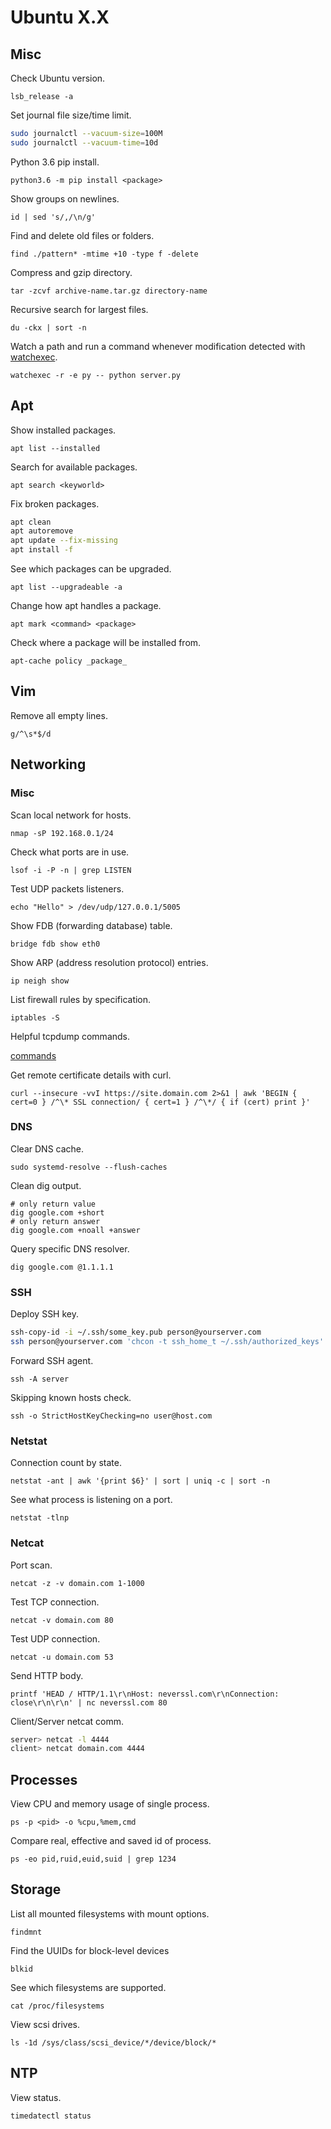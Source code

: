 # Ubuntu X.X
## Misc
Check Ubuntu version.

`lsb_release -a`

Set journal file size/time limit.

```bash
sudo journalctl --vacuum-size=100M
sudo journalctl --vacuum-time=10d
```

Python 3.6 pip install.

`python3.6 -m pip install <package>`

Show groups on newlines.

`id | sed 's/,/\n/g'`

Find and delete old files or folders.

`find ./pattern* -mtime +10 -type f -delete`

Compress and gzip directory.

`tar -zcvf archive-name.tar.gz directory-name`

Recursive search for largest files.

`du -ckx | sort -n`

Watch a path and run a command whenever modification detected with [watchexec](https://github.com/watchexec/watchexec).

`watchexec -r -e py -- python server.py`

## Apt
Show installed packages.

`apt list --installed`

Search for available packages.

`apt search <keyworld>`

Fix broken packages.

```bash
apt clean
apt autoremove
apt update --fix-missing
apt install -f
```

See which packages can be upgraded.

`apt list --upgradeable -a`

Change how apt handles a package.

`apt mark <command> <package>`

Check where a package will be installed from.

`apt-cache policy _package_`

## Vim
Remove all empty lines.

`g/^\s*$/d`

## Networking
###  Misc
Scan local network for hosts.

`nmap -sP 192.168.0.1/24`

Check what ports are in use.

`lsof -i -P -n | grep LISTEN`

Test UDP packets listeners.

`echo "Hello" > /dev/udp/127.0.0.1/5005`

Show FDB (forwarding database) table.

`bridge fdb show eth0`

Show ARP (address resolution protocol) entries.

`ip neigh show`

List firewall rules by specification.

`iptables -S`

Helpful tcpdump commands.

<a href="https://hackertarget.com/tcpdump-examples/">commands</a>

Get remote certificate details with curl.

`curl --insecure -vvI https://site.domain.com 2>&1 | awk 'BEGIN { cert=0 } /^\* SSL connection/ { cert=1 } /^\*/ { if (cert) print }'`

### DNS
Clear DNS cache.

`sudo systemd-resolve --flush-caches`

Clean dig output.
 
 ```
# only return value
dig google.com +short
# only return answer
dig google.com +noall +answer
```

Query specific DNS resolver.

`dig google.com @1.1.1.1`

### SSH
Deploy SSH key.

```bash
ssh-copy-id -i ~/.ssh/some_key.pub person@yourserver.com
ssh person@yourserver.com 'chcon -t ssh_home_t ~/.ssh/authorized_keys'
```

Forward SSH agent.

`ssh -A server`

Skipping known hosts check.

`ssh -o StrictHostKeyChecking=no user@host.com`

### Netstat
Connection count by state.

`netstat -ant | awk '{print $6}' | sort | uniq -c | sort -n`

See what process is listening on a port.

`netstat -tlnp`

### Netcat
Port scan.

`netcat -z -v domain.com 1-1000`

Test TCP connection.

`netcat -v domain.com 80`

Test UDP connection.

`netcat -u domain.com 53`

Send HTTP body.

`printf 'HEAD / HTTP/1.1\r\nHost: neverssl.com\r\nConnection: close\r\n\r\n' | nc neverssl.com 80`

Client/Server netcat comm.

```bash
server> netcat -l 4444
client> netcat domain.com 4444
```

## Processes
View CPU and memory usage of single process.

`ps -p <pid> -o %cpu,%mem,cmd`

Compare real, effective and saved id of process.

`ps -eo pid,ruid,euid,suid | grep 1234`

## Storage
List all mounted filesystems with mount options.

`findmnt`

Find the UUIDs for block-level devices

`blkid`

See which filesystems are supported.

`cat /proc/filesystems`

View scsi drives.

`ls -1d /sys/class/scsi_device/*/device/block/*`

## NTP
View status.

`timedatectl status`
